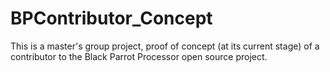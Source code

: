 # BPContributor_Concept
This is a master's group project, proof of concept (at its current stage) of a contributor to the Black Parrot Processor open source project.
